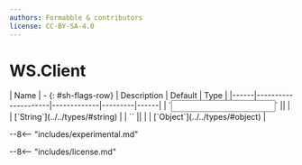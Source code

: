 ```yaml
---
authors: Formabble & contributors
license: CC-BY-SA-4.0
---
```



# WS.Client

<div class="sh-parameters" markdown="1">
| Name | - {: #sh-flags-row} | Description | Default | Type |
|------|---------------------|-------------|---------|------|
| `<input>` || | | [`String`](../../types/#string) |
| `<output>` || | | [`Object`](../../types/#object) |

</div>

--8<-- "includes/experimental.md"



--8<-- "includes/license.md"


